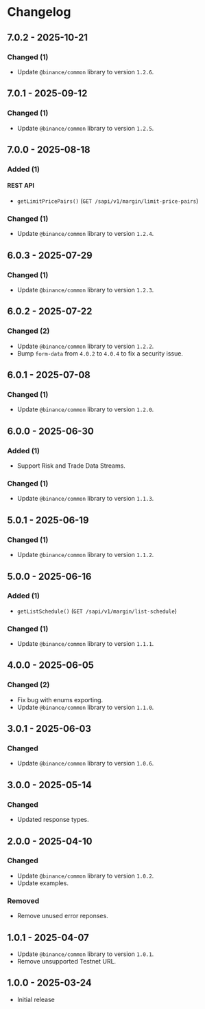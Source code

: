 # Changelog

## 7.0.2 - 2025-10-21

### Changed (1)

- Update `@binance/common` library to version `1.2.6`.

## 7.0.1 - 2025-09-12

### Changed (1)

- Update `@binance/common` library to version `1.2.5`.

## 7.0.0 - 2025-08-18

### Added (1)

#### REST API

- `getLimitPricePairs()` (`GET /sapi/v1/margin/limit-price-pairs`)

### Changed (1)

- Update `@binance/common` library to version `1.2.4`.

## 6.0.3 - 2025-07-29

### Changed (1)

- Update `@binance/common` library to version `1.2.3`.

## 6.0.2 - 2025-07-22

### Changed (2)

- Update `@binance/common` library to version `1.2.2`.
- Bump `form-data` from `4.0.2` to `4.0.4` to fix a security issue.

## 6.0.1 - 2025-07-08

### Changed (1)

- Update `@binance/common` library to version `1.2.0`.

## 6.0.0 - 2025-06-30

### Added (1)

- Support Risk and Trade Data Streams.

### Changed (1)

- Update `@binance/common` library to version `1.1.3`.

## 5.0.1 - 2025-06-19

### Changed (1)

- Update `@binance/common` library to version `1.1.2`.

## 5.0.0 - 2025-06-16

### Added (1)

- `getListSchedule()` (`GET /sapi/v1/margin/list-schedule`)

### Changed (1)

- Update `@binance/common` library to version `1.1.1`.

## 4.0.0 - 2025-06-05

### Changed (2)

- Fix bug with enums exporting.
- Update `@binance/common` library to version `1.1.0`.

## 3.0.1 - 2025-06-03

### Changed

- Update `@binance/common` library to version `1.0.6`.

## 3.0.0 - 2025-05-14

### Changed

- Updated response types.

## 2.0.0 - 2025-04-10

### Changed

- Update `@binance/common` library to version `1.0.2`.
- Update examples.

### Removed

- Remove unused error reponses.

## 1.0.1 - 2025-04-07

- Update `@binance/common` library to version `1.0.1`.
- Remove unsupported Testnet URL.

## 1.0.0 - 2025-03-24

- Initial release
